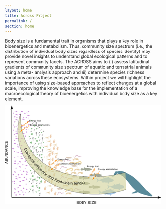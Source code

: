 ```yaml
---
layout: home
title: Across Project
permalink: /
section: home
---
```

 Body size is a fundamental trait in organisms that plays a key role in bioenergetics and metabolism. Thus, community size spectrum (i.e., the distribution of individual body sizes regardless of species identity) may provide novel insights to understand global ecological patterns and to represent community facets. The ACROSS aims to (i) assess latitudinal gradients of community size spectrum of aquatic and terrestrial animals using a meta- analysis approach and (ii) determine species richness variations across these ecosystems. Within project we will highlight the importance of using size-based approaches to reflect changes at a global scale, improving the knowledge base for the implementation of a macroecological theory of bioenergetics with individual body size as a key element. 

![Size Spectrum](/assets/img/sizespectrum.png "Size Spectrum")

